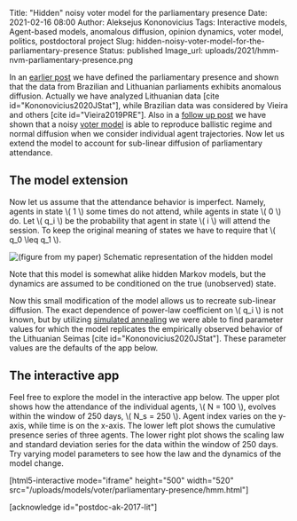 Title: "Hidden" noisy voter model for the parliamentary presence
Date: 2021-02-16 08:00
Author: Aleksejus Kononovicius
Tags: Interactive models, Agent-based models, anomalous diffusion, opinion dynamics, voter model, politics, postdoctoral project
Slug: hidden-noisy-voter-model-for-the-parliamentary-presence
Status: published
Image_url: uploads/2021/hmm-nvm-parliamentary-presence.png

In an [earlier post]({filename}/articles/2021/anomalous-diffusion-parliamentary-presence-data.md)
we have defined the parliamentary presence and shown that the data from 
Brazilian and Lithuanian parliaments exhibits anomalous diffusion. Actually
we have analyzed Lithuanian data [cite id="Kononovicius2020JStat"], while
Brazilian data was considered by Vieira and others [cite id="Vieira2019PRE"].
Also in a [follow up post]({filename}/articles/2021/nvm-parliamentary-presence.md)
we have shown that a noisy [voter model](/tag/voter-model) is able to reproduce
ballistic regime and normal diffusion when we consider individual agent
trajectories. Now let us extend the model to account for sub-linear diffusion
of parliamentary attendance.<!--more-->

## The model extension

Now let us assume that the attendance behavior is imperfect. Namely, agents in
state \\\( 1 \\\) some times do not attend, while agents in state \\\( 0 \\\)
do. Let \\\( q\_i \\\) be the probability that agent in state \\\( i \\\)
will attend the session. To keep the original meaning of states we have to
require that \\\( q\_0 \leq q\_1 \\\).

![(figure from my paper) Schematic representation of the hidden model](/uploads/2021/hmm-nvm-parliamentary-presence.png "(figure from my paper) Schematic representation
of the hidden model")

Note that this model is somewhat alike hidden Markov models, but the dynamics
are assumed to be conditioned on the true (unobserved) state.

Now this small modification of the model allows us to recreate sub-linear
diffusion. The exact dependence of power-law coefficient on \\\( q\_i \\\) is
not known, but by utilizing
[simulated annealing]({filename}/articles/2020/scishow-the-most-metal-algorithm.md)
we were able to find parameter values for which the model replicates the
empirically observed behavior of the Lithuanian Seimas
[cite id="Kononovicius2020JStat"]. These parameter values are the defaults of
the app below.

## The interactive app

Feel free to explore the model in the interactive app below. The upper plot
shows how the attendance of the individual agents, \\\( N = 100 \\\), evolves
within the window of 250 days, \\\( N\_s = 250 \\\). Agent index varies on the
y-axis, while time is on the x-axis. The lower left plot shows the cumulative
presence series of three agents. The lower right plot shows the scaling law
and standard deviation series for the data within the window of 250 days. Try
varying model parameters to see how the law and the dynamics of the model
change.

[html5-interactive mode="iframe" height="500" width="520"
src="/uploads/models/voter/parliamentary-presence/hmm.html"]

[acknowledge id="postdoc-ak-2017-lit"]
